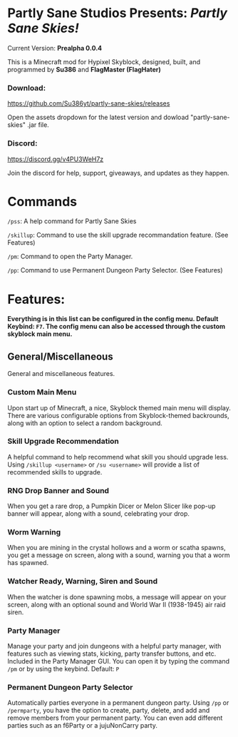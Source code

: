 # **Partly Sane Studios Presents:** *Partly Sane Skies!*
Current Version: **Prealpha 0.0.4**
<br>

This is a Minecraft mod for Hypixel Skyblock, designed, built, and programmed by **Su386** and **FlagMaster (FlagHater)**
<br>
### Download:
https://github.com/Su386yt/partly-sane-skies/releases

Open the assets dropdown for the latest version and dowload "partly-sane-skies" .jar file.

### Discord:
https://discord.gg/v4PU3WeH7z

Join the discord for help, support, giveaways, and updates as they happen.

# Commands
``/pss``: A help command for Partly Sane Skies

``/skillup``: Command to use the skill upgrade recommandation feature. (See Features)

``/pm``: Command to open the Party Manager.

``/pp``: Command to use Permanent Dungeon Party Selector. (See Features)

# Features:

**Everything is in this list can be configured in the config menu. Default Keybind: ``F7``. The config menu can also be accessed through the custom skyblock main menu.**

## General/Miscellaneous
General and miscellaneous features.
### Custom Main Menu
Upon start up of Minecraft, a nice, Skyblock themed main menu will display. There are various configurable options from Skyblock-themed backrounds, along with an option to select a random background.

### Skill Upgrade Recommendation
A helpful command to help recommend what skill you should upgrade less. Using ``/skillup <username>`` or ``/su <username>`` will provide a list of recommended skills to upgrade.

### RNG Drop Banner and Sound
When you get a rare drop, a Pumpkin Dicer or Melon Slicer like pop-up banner will appear, along with a sound, celebrating your drop.

### Worm Warning
When you are mining in the crystal hollows and a worm or scatha spawns, you get a message on screen, along with a sound, warning you that a worm has spawned.

### Watcher Ready, Warning, Siren and Sound
When the watcher is done spawning mobs, a message will appear on your screen, along with an optional sound and World War II (1938-1945) air raid siren.

### Party Manager
Manage your party and join dungeons with a helpful party manager, with features such as viewing stats, kicking, party transfer buttons, and etc. Included in the Party Manager GUI. You can open it by typing the command ``/pm`` or by using the keybind. Default: ``P``

### Permanent Dungeon Party Selector
Automatically parties everyone in a permanent dungeon party. Using ``/pp`` or ``/permparty``, you have the option to create, party, delete, and add and remove members from your permanent party. You can even add different parties such as an f6Party or a jujuNonCarry party.
